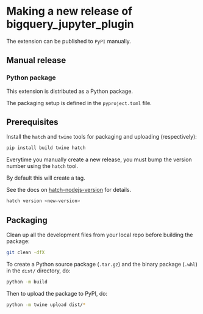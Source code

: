 # Making a new release of bigquery_jupyter_plugin

The extension can be published to `PyPI` manually.

## Manual release

### Python package

This extension is distributed as a Python package.

The packaging setup is defined in the `pyproject.toml` file.

## Prerequisites

Install the `hatch` and `twine` tools for packaging and uploading (respectively):

```bash
pip install build twine hatch
```

Everytime you manually create a new release, you must bump the version number
using the `hatch` tool.

By default this will create a tag.

See the docs on [hatch-nodejs-version](https://github.com/agoose77/hatch-nodejs-version#semver) for details.

```bash
hatch version <new-version>
```

## Packaging

Clean up all the development files from your local repo before building the package:

```bash
git clean -dfX
```

To create a Python source package (`.tar.gz`) and the binary package (`.whl`) in the `dist/` directory, do:

```bash
python -m build
```

Then to upload the package to PyPI, do:

```bash
python -m twine upload dist/*
```
